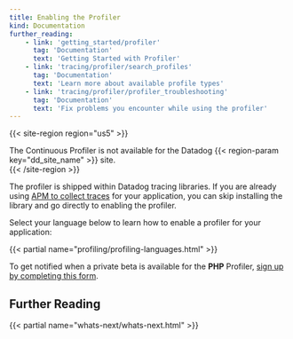 ```yaml
---
title: Enabling the Profiler
kind: Documentation
further_reading:
    - link: 'getting_started/profiler'
      tag: 'Documentation'
      text: 'Getting Started with Profiler'
    - link: 'tracing/profiler/search_profiles'
      tag: 'Documentation'
      text: 'Learn more about available profile types'
    - link: 'tracing/profiler/profiler_troubleshooting'
      tag: 'Documentation'
      text: 'Fix problems you encounter while using the profiler'
---
```


{{< site-region region="us5" >}}
<div class="alert alert-warning">
  The Continuous Profiler is not available for the Datadog {{< region-param key="dd_site_name" >}} site.
</div>
{{< /site-region >}}

The profiler is shipped within Datadog tracing libraries. If you are already using [APM to collect traces][1] for your application, you can skip installing the library and go directly to enabling the profiler.

Select your language below to learn how to enable a profiler for your application:

{{< partial name="profiling/profiling-languages.html" >}}

To get notified when a private beta is available for the **PHP** Profiler, [sign up by completing this form][2].


## Further Reading

{{< partial name="whats-next/whats-next.html" >}}



[1]: /tracing/setup_overview/
[2]: https://docs.google.com/forms/d/e/1FAIpQLScb9GKmKfSoY6YNV2Wa5P8IzUn02tA7afCahk7S0XHfakjYQw/viewform
